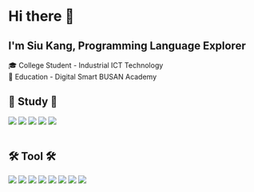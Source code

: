 # Hi there 👋 
## I'm Siu Kang, Programming Language Explorer
🎓 College Student - Industrial ICT Technology  
📃 Education - Digital Smart BUSAN Academy
</br>

<div><h2>🌱 Study 🌱</h2></div>
<div>
<img src="https://img.shields.io/badge/python-3776AB?style=for-the-badge&logo=python&logoColor=white">
<img src="https://img.shields.io/badge/CSS-F7DF1E?style=for-the-badge&logo=CSS3&logoColor=white">
<img src="https://img.shields.io/badge/HTML-E34F26?style=for-the-badge&logo=HTML5&logoColor=white">
<img src="https://img.shields.io/badge/Dart-0175C2?style=for-the-badge&logo=Dart&logoColor=white">
<img src="https://img.shields.io/badge/Ruby-CC342D?style=for-the-badge&logo=Ruby&logoColor=white">
</div>

</br>

<div><h2>🛠️ Tool 🛠️</h2></div>
<div>
<img src="https://img.shields.io/badge/Django-092E20?style=for-the-badge&logo=Django&logoColor=white">
<img src="https://img.shields.io/badge/Flutter-02569B?style=for-the-badge&logo=Flutter&logoColor=white">
<img src="https://img.shields.io/badge/Google Colab-F9AB00?style=for-the-badge&logo=Google Colab&logoColor=white">
<img src="https://img.shields.io/badge/Android-3DDC84?style=for-the-badge&logo=Android&logoColor=white">
<img src="https://img.shields.io/badge/Spyder IDE-FF0000?style=for-the-badge&logo=Spyder IDE&logoColor=white">
<img src="https://img.shields.io/badge/Jupyter-F37626?style=for-the-badge&logo=Jupyter&logoColor=white">
<img src="https://img.shields.io/badge/Goorm IDE-3693F3?style=for-the-badge&logo=iCloud&logoColor=white">
<img src="https://img.shields.io/badge/Ruby on Rails-CC0000?style=for-the-badge&logo=Ruby on Rails&logoColor=white">

</div>



<!--
**SIUSIUSIUSIU/SIUSIUSIUSIU** is a ✨ _special_ ✨ repository because its `README.md` (this file) appears on your GitHub profile.

Here are some ideas to get you started:

- 🔭 I’m currently working on ...
- 🌱 I’m currently learning ...
- 👯 I’m looking to collaborate on ...
- 🤔 I’m looking for help with ...
- 💬 Ask me about ...
- 📫 How to reach me: ...
- 😄 Pronouns: ...
- ⚡ Fun fact: ...
-->
